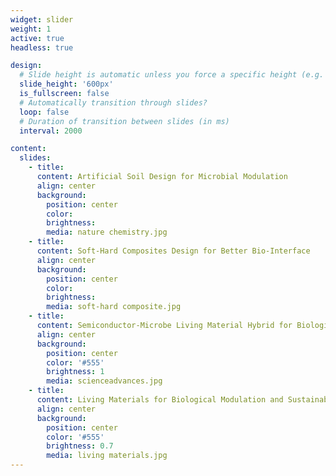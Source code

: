 ```yaml
---
widget: slider
weight: 1
active: true
headless: true

design:
  # Slide height is automatic unless you force a specific height (e.g. '400px')
  slide_height: '600px'
  is_fullscreen: false
  # Automatically transition through slides?
  loop: false
  # Duration of transition between slides (in ms)
  interval: 2000

content:
  slides:
    - title: 
      content: Artificial Soil Design for Microbial Modulation
      align: center
      background:
        position: center
        color:
        brightness:
        media: nature chemistry.jpg     
    - title: 
      content: Soft-Hard Composites Design for Better Bio-Interface
      align: center
      background:
        position: center
        color: 
        brightness:
        media: soft-hard composite.jpg        
    - title: 
      content: Semiconductor-Microbe Living Material Hybrid for Biological Modulation
      align: center
      background:
        position: center
        color: '#555'
        brightness: 1
        media: scienceadvances.jpg        
    - title: 
      content: Living Materials for Biological Modulation and Sustainability
      align: center
      background:
        position: center
        color: '#555'
        brightness: 0.7
        media: living materials.jpg
---
```

